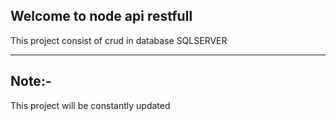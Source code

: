 ## Welcome to node api restfull

This project consist of crud in database SQLSERVER
____
## Note:-
  This project will be constantly updated


